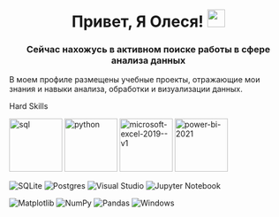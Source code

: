 <h1 align="center">Привет, Я Олеся!
<img src="https://github.com/blackcater/blackcater/raw/main/images/Hi.gif" height="32"/></h1>
<h3 align="center">Сейчас нахожусь в активном поиске работы в сфере анализа данных</h3>
В моем профиле размещены учебные проекты, отражающие мои знания и навыки анализа, обработки и визуализации данных.

Hard Skills


<img width="96" height="96" src="https://img.icons8.com/fluency/96/sql.png" alt="sql"/> <img width="96" height="96" src="https://img.icons8.com/color/96/python.png" alt="python"/> <img width="96" height="96" src="https://img.icons8.com/color/96/microsoft-excel-2019--v1.png" alt="microsoft-excel-2019--v1"/> <img width="96" height="96" src="https://img.icons8.com/color/96/power-bi-2021.png" alt="power-bi-2021"/>


![SQLite](https://img.shields.io/badge/sqlite-%2307405e.svg?style=for-the-badge&logo=sqlite&logoColor=white) ![Postgres](https://img.shields.io/badge/postgres-%23316192.svg?style=for-the-badge&logo=postgresql&logoColor=white) ![Visual Studio](https://img.shields.io/badge/Visual%20Studio-5C2D91.svg?style=for-the-badge&logo=visual-studio&logoColor=white) ![Jupyter Notebook](https://img.shields.io/badge/jupyter-%23FA0F00.svg?style=for-the-badge&logo=jupyter&logoColor=white) 

![Matplotlib](https://img.shields.io/badge/Matplotlib-%23ffffff.svg?style=for-the-badge&logo=Matplotlib&logoColor=black) ![NumPy](https://img.shields.io/badge/numpy-%23013243.svg?style=for-the-badge&logo=numpy&logoColor=white) ![Pandas](https://img.shields.io/badge/pandas-%23150458.svg?style=for-the-badge&logo=pandas&logoColor=white) ![Windows](https://img.shields.io/badge/Windows-0078D6?style=for-the-badge&logo=windows&logoColor=white)
